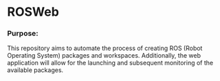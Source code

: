 # ROSWeb

### Purpose:
This repository aims to automate the process of creating ROS (Robot Operating System) packages and workspaces. Additionally, the web application will allow for the launching and subsequent monitoring of the available packages.